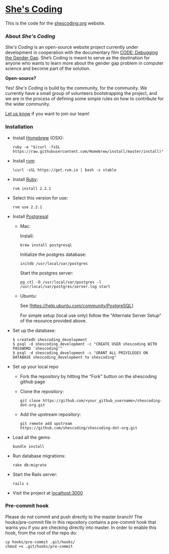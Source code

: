 # [She's Coding](http://shescoding.org)

This is the code for the [shescoding.org](http://shescoding.org) website.

### About *She's Coding*

*She's Coding* is an open-source website project currently under development in cooperation with the documentary film [CODE: Debugging the Gender Gap](http://www.codedoc.co/). She’s Coding is meant to serve as the destination for anyone who wants to learn more about the gender gap problem in computer science and become part of the solution.

**Open-source?**

Yes! *She's Coding* is build by the community, for the community. We currently have a small group of volunteers bootstrapping the project, and we are in the process of defining some simple rules on how to contribute for the wider community.

[Let us know](mailto:info@shescoding.org) if you want to join our team!

### Installation

+ Install [Homebrew](http://brew.sh/) (OSX):
  ```
  ruby -e "$(curl -fsSL https://raw.githubusercontent.com/Homebrew/install/master/install)"
  ```

+ Install [rvm](https://rvm.io/):
  ```
  \curl -sSL https://get.rvm.io | bash -s stable
  ```

+ Install [Ruby](https://www.ruby-lang.org/en/):
  ```
  rvm install 2.2.1
  ```

+ Select this version for use:
  ```
  rvm use 2.2.1
  ```

+ Install [Postgresql](http://www.postgresql.org/)
  + Mac:

    Install:
    ```
    brew install postgresql
    ```

    Initialize the postgres database:
    ```
    initdb /usr/local/var/postgres
    ```

    Start the postgres server:
    ```
    pg_ctl -D /usr/local/var/postgres -l /usr/local/var/postgres/server.log start
    ```

  + Ubuntu:

    See [https://help.ubuntu.com/community/PostgreSQL]

    For simple setup (local use only) follow the "Alternate Server Setup" of the
resource provided above.

+ Set up the database:
  ```
  $ createdb shescoding_development
  $ psql -d shescoding_development -c "CREATE USER shescoding WITH PASSWORD 'shescoding'"
  $ psql -d shescoding_development -c "GRANT ALL PRIVILEGES ON DATABASE shescoding_development to shescoding"
  ```

+ Set up your local repo
  + Fork the repository by hitting the "Fork" button on the shescoding github page
  + Clone the repository:

    ```
    git clone https://github.com/<your_github_username>/shescoding-dot-org.git
    ```
  + Add the upstream repository:

    ```
    git remote add upstream https://github.com/shescoding/shescoding-dot-org.git
    ```

+ Load all the gems:
  ```
  bundle install
  ```

+ Run database migrations:
  ```
  rake db:migrate
  ```

+ Start the Rails server:
  ```
  rails s
  ```

+ Visit the project at [localhost:3000](http://localhost:3000)

### Pre-commit hook

Please do not commit and push directly to the master branch! The hooks/pre-commit file in this repository contains a pre-commit hook that warns you if you are checking directly into master. In order to enable this hook, from the root of the repo do:
```
cp hooks/pre-commit .git/hooks/
chmod +x .git/hooks/pre-commit
```



